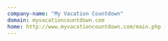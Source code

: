 ```yaml
---
company-name: "My Vacation Countdown"
domain: myvacationcountdown.com
home: http://www.myvacationcountdown.com/main.php
---
```




